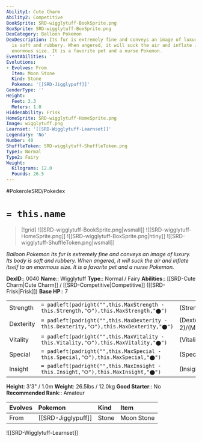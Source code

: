 ```yaml
---
Ability1: Cute Charm
Ability2: Competitive
BookSprite: SRD-wigglytuff-BookSprite.png
BoxSprite: SRD-wigglytuff-BoxSprite.png
DexCategory: Balloon Pokemon
DexDescription: Its fur is extremely fine and conveys an image of luxury. Its body
  is soft and rubbery. When angered, it will suck the air and inflate itself to an
  enormous size. It is a favorite pet and a nurse Pokemon.
EventAbilities: ''
Evolutions:
- Evolves: From
  Item: Moon Stone
  Kind: Stone
  Pokemon: '[[SRD-Jigglypuff]]'
GenderType: ''
Height:
  Feet: 3.3
  Meters: 1.0
HiddenAbility: Frisk
HomeSprite: SRD-wigglytuff-HomeSprite.png
Image: wigglytuff.png
Learnset: '[[SRD-Wigglytuff-Learnset]]'
Legendary: 'No'
Number: 40
ShuffleToken: SRD-wigglytuff-ShuffleToken.png
Type1: Normal
Type2: Fairy
Weight:
  Kilograms: 12.0
  Pounds: 26.5
---
```


#PokeroleSRD/Pokedex

# `= this.name`

> [!grid]
> ![[SRD-wigglytuff-BookSprite.png|wsmall]]
> ![[SRD-wigglytuff-HomeSprite.png]]
> ![[SRD-wigglytuff-BoxSprite.png|htiny]]
> ![[SRD-wigglytuff-ShuffleToken.png|wsmall]]


*Balloon Pokemon*
*Its fur is extremely fine and conveys an image of luxury. Its body is soft and rubbery. When angered, it will suck the air and inflate itself to an enormous size. It is a favorite pet and a nurse Pokemon.*

**DexID**:: 0040
**Name**:: Wigglytuff
**Type**:: Normal / Fairy
**Abilities**:: [[SRD-Cute Charm|Cute Charm]] / [[SRD-Competitive|Competitive]] ([[SRD-Frisk|Frisk]])
**Base HP**:: 7

|           |                                                                                        |                                          |
| --------- | -------------------------------------------------------------------------------------- | ---------------------------------------- |
| Strength  | `= padleft(padright("",this.MaxStrength - this.Strength,"⭘"),this.MaxStrength,"⬤")`    | (Strength::2)/(MaxStrength::5)   |
| Dexterity | `= padleft(padright("",this.MaxDexterity - this.Dexterity,"⭘"),this.MaxDexterity,"⬤")` | (Dexterity:: 2)/(MaxDexterity::4) |
| Vitality  | `= padleft(padright("",this.MaxVitality - this.Vitality,"⭘"),this.MaxVitality,"⬤")`    | (Vitality::2)/(MaxVitality::4)   |
| Special   | `= padleft(padright("",this.MaxSpecial - this.Special,"⭘"),this.MaxSpecial,"⬤")`       | (Special::2)/(MaxSpecial::5)     |
| Insight   | `= padleft(padright("",this.MaxInsight - this.Insight,"⭘"),this.MaxInsight,"⬤")`       | (Insight::2)/(MaxInsight::4)     |

**Height**: 3'3" / 1.0m
**Weight**: 26.5lbs / 12.0kg
**Good Starter**:: No
**Recommended Rank**:: Amateur

| Evolves   | Pokemon            | Kind   | Item       |
|:----------|:-------------------|:-------|:-----------|
| From      | [[SRD-Jigglypuff]] | Stone  | Moon Stone |

![[SRD-Wigglytuff-Learnset]]